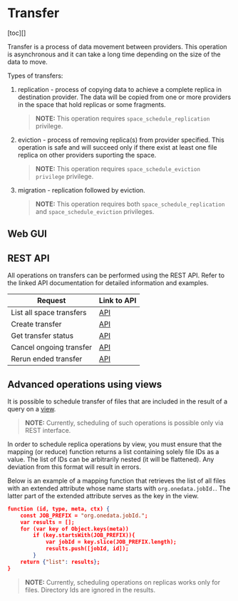 # Transfer

[toc][]

Transfer is a process of data movement between providers. This operation is 
asynchronous and it can take a long time depending on the size of the data 
to move.

Types of transfers:

1. replication - process of copying data to achieve a complete replica in 
    destination provider. The data will be copied from one or more providers 
    in the space that hold replicas or some fragments. 
    >**NOTE:** This operation requires `space_schedule_replication` privilege.

2. eviction - process of removing replica(s) from provider specified. This 
    operation is safe and will succeed only if there exist at least one file 
    replica on other providers suporting the space. 
    >**NOTE:** This operation requires `space_schedule_eviction privilege` privilege.
    
3. migration - replication followed by eviction. 
    >**NOTE:** This operation requires both `space_schedule_replication` and 
    `space_schedule_eviction` privileges.


## Web GUI

<!-- TODO add -->
<!-- Web interface provides visual information on the current replication of each file among the storage providers supporting the user space in which this file is located. The information is visible in the Data distribution window. It can be used to perform all of the operations mentioned in the previous section. Screenshot of the sample data distribution window is presented in the image below:

Using GUI

In order to initiate a transfer, simply select the Data distribution icon in the top menu of the file browser of Oneprovider and select the target provider:

Transfers can be conveniently managed and monitored using Oneprovider GUI. For each space, under tab Transfers on the left a dedicated transfer management view is available:

For each transfer within the current data space an appropriate entry in the list below is added, which provides information on current throughput of a specific transfer.

Overall throughput for the space can be observed on the world map. -->


## REST API

All operations on transfers can be performed using the REST API.
Refer to the linked API documentation for detailed information and examples.

| Request                      | Link to API |
|------------------------------|-------------|
| List all space transfers     | [API](https://onedata.org/#/home/api/stable/oneprovider?anchor=operation/get_all_transfers)|
| Create transfer              | [API](https://onedata.org/#/home/api/stable/oneprovider?anchor=operation/create_transfer)|
| Get transfer status          | [API](https://onedata.org/#/home/api/stable/oneprovider?anchor=operation/get_transfer_status)|
| Cancel ongoing transfer      | [API](https://onedata.org/#/home/api/stable/oneprovider?anchor=operation/cancel_transfer)|
| Rerun ended  transfer        | [API](https://onedata.org/#/home/api/stable/oneprovider?anchor=operation/rerun_transfer)|


## Advanced operations using views

It is possible to schedule transfer of files that are included in the result 
of a query on a [view](views.md). 
>**NOTE:** Currently, scheduling of such operations is possible only via REST interface.

In order to schedule replica operations by view, you must ensure that the 
mapping (or reduce) function returns a list containing solely file IDs as 
a value. The list of IDs can be arbitrarily nested (it will be flattened). 
Any deviation from this format will result in errors.

Below is an example of a mapping function that retrieves the list of all files 
with an extended attribute whose name starts with `org.onedata.jobId.`. 
The latter part of the extended attribute serves as the key in the view.

```json
function (id, type, meta, ctx) {
    const JOB_PREFIX = "org.onedata.jobId.";
    var results = [];
    for (var key of Object.keys(meta))
        if (key.startsWith(JOB_PREFIX)){
            var jobId = key.slice(JOB_PREFIX.length);
            results.push([jobId, id]);
        }
    return {"list": results};
}
```
>**NOTE:** Currently, scheduling operations on replicas works only for files. 
> Directory Ids are ignored in the results.
